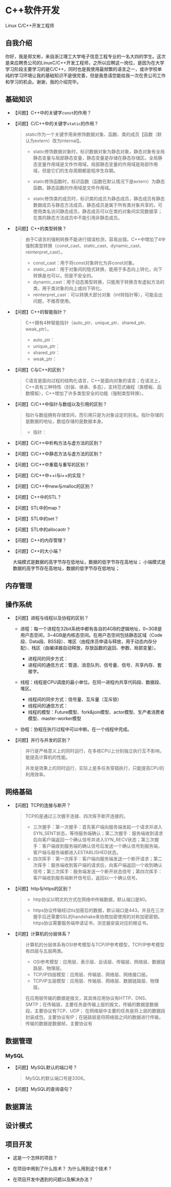 # C++软件开发

Linux C/C++开发工程师

## 自我介绍

你好，我是郑文彬，来自浙江理工大学电子信息工程专业的一名大四的学生。这次是来应聘贵公司的LinuxC/C++开发工程师，之所以应聘这一岗位，是因为在大学学习阶段主要学习的是C/C++，同时也是我使用最频繁的语言之一，或许学校单纯的学习环境让我的基础知识不是很完善，但是我恳请您能给我一次在贵公司工作和学习的机会。谢谢，我的介绍完毕。

## 基础知识

* 【问题】C++中的关键字`const`的作用？

  > 
  >
  >

* 【问题】C/C++中的关键字`static`的作用？

  > static作为一个关键字用来修饰数据对象、函数、类的成员【函数（默认为extern）改为internal】。
  >  
  > * static修饰数据对象时，标识数据对象为静态对象，静态对象有全局静态变量与局部静态变量，静态变量是存储在静态存储区。全局静态变量作用域是文件作用域，局部静态变量的作用域是局部作用域，但是它们的生存周期都是程序生存期。
  >  
  > * static修饰函数时，标识函数（函数在默认情况下是extern）为静态函数。静态函数的作用域是文件作用域。
  >
  > * static修饰类的成员时，标识类的成员为静态成员，静态成员有静态数据成员与静态方法成员，静态成员是属于所有类对象共享的，可使用类名访问静态成员，静态成员可以在类的对象间实现数据享；在类的静态方法成员中不能引用非静态成员。

* 【问题】C++的类型转换？

  > 由于C语言的强制转换不能进行错误检测，容易出错。C++中增加了4中强制类型转换（const_cast、static_cast、dynamic_cast、reinterpret_cast）。
  >
  > * const_cast：用于将const对象转化为非const对象。
  > * static_cast：用于对象间的隐式转换，能用于多态向上转化，向下转换是也可以，但是不安全的。
  > * dynamic_cast：用于动态类型转换，只能用于转换含有虚拟方法的类，用于类对象的向上或向下转化。
  > * reinterpret_cast：可以转换大部分对象（int转指针等），可能会出问题，不推荐使用。

* 【问题】C++的智能指针？

  > C++拥有4种智能指针（auto_ptr、unique_ptr、shared_ptr、weak_ptr）。
  >
  > * auto_ptr：
  > * unique_ptr：
  > * shared_ptr：
  > * weak_ptr：

* 【问题】C与C++的区别？

  > C语言是面向过程的结构化语言，C++是面向对象的语言；在语法上，C++具有三种特性（封装、继承、多态），支持范式编程（类模板、函数模板），C++增加了许多类型安全的功能（强制类型转换）。

* 【问题】C/C++中指针与数组以及引用的区别？

  > 指针与数组拥有存储空间，而引用只是为对象设定的别名。指针存储的是数据的地址，数组存储的是数据本身。
  >
  > * 指针：

* 【问题】C/C++中析构方法与虚方法的区别？

* 【问题】C/C++中静态方法与虚方法的区别？

* 【问题】C/C++中重载与重写的区别？

* 【问题】C/C++中++i与i++的实现？

* 【问题】C/C++中new与malloc的区别？

* 【问题】C++中的STL？

* 【问题】STL中的map？

* 【问题】STL中的set？

* 【问题】STL中的allocaotr？

* 【问题】C++的内存管理？


* 【问题】C++的大小端？

  大端模式是数据的高字节存在低地址，数据的低字节存在高地址；
  小端模式是数据的高字节存在高地址，数据的低字节存在低地址；
  

## 内存管理


## 操作系统

* 【问题】进程与线程以及协程的区别？

  * 进程：每一个进程在32bit系统中都有各自的4GB的逻辑地址，0~3GB是用户态空间，3~4GB是内核态空间。在用户态空间包括静态区域（Code段、Data段、BSS段）、堆区（由程序员申请与释放，用于动态内存分配）、栈区（由编译器自动释放，存放函数的返回、参数、局部变量）。

    * 进程间的同步方式：
    * 进程间的通信方式：管道、消息队列、信号量、信号、共享内存、套接字。

  * 线程：线程是CPU调度的最小单位。在同一进程内共享代码段、数据段、堆区。
    * 线程间的同步方式：信号量、互斥量（互斥锁）
    * 线程间的通信方式：
    * 线程的模型：Future模型、fork&join模型、actor模型、生产者消费者模型、master-worker模型

  * 协程：协程在执行过程中可以中断。在一个线程中完成。


* 【问题】并行与并发的区别？

  > 并行是严格意义上的同时运行，在多核CPU上分别独立执行互不影响，能提高计算机的性能。
  >
  > 并发是效果上的同时运行，实际上是多任务穿插执行，只能提高CPU的利用效率。

## 网络基础

* 【问题】TCP的连接与断开？

  > TCP的是通过三次握手连接、四次挥手断开连接的。
  > 
  > * 三次握手：第一次握手：首先客户端向服务端发起一个请求并进入SYN_SENT状态，等待服务端确认；第二次握手：服务端收到请求后向客户端返回一个确认信号并进入SYN_RECV状态；第三次握手：客户端收到服务端的确认信号后发送一个确认信号到服务端，客户端与服务端都进入ESTABLISHED状态。
  > * 四次挥手：第一次挥手：客户端向服务端发送一个断开请求；第二次挥手：服务端收到客户端的请求后，向客户端返回一个收到确认信号；第三次挥手：服务端发送一个断开状态信号；第四次挥手：客户端收到服务端断开信号后，返回以一个确认信号。

* 【问题】http与https的区别？

  > * http协议以明文的方式在网络中传输数据，默认端口是80。
  >
  > * https协议传输经过tls加密后的数据，默认端口是443。并且在三次握手后还需要SSL的handshake来协商加密使用的对称加密密钥。https协议需要服务端申请证书，浏览器安装对应的根证书。

* 【问题】计算机的分层体系？

  > 计算机的分层体系有OSI参考模型与TCP/IP参考模型，TCP/IP参考模型有四层与五层两类。
  >
  > * OSI参考模型：应用层、表示层、会话层、传输层、网络层、数据链路层、物理层。
  > * TCP/IP四层模型：应用层、传输层、网络层、网络接口层。
  > * TCP/IP五层模型：应用层、传输层、网络层、数据链路层、物理层。
  > 
  > 在应用层传输的数据是报文，其具体应用协议有HTTP、DNS、SMTP；在传输层，主要任务是传输上层的报文，传输的数据是数据段，主要协议有TCP、UDP；
  > 在网络层中主要的任务是将上层的数据段封装成包，主要协议有IP；在链路层是将网络层之间的数据进行传输，传输的数据是数据帧，主要协议有

## 数据管理

### MySQL

* 【问题】MySQL默认的端口号？

  > MySQL的默认端口号是3306。

* 【问题】MySQL的查询语句？

## 数据算法

## 设计模式

## 项目开发

* 这是一个怎样的项目？

* 在项目中用到了什么技术？ 为什么用到这个技术？

* 在项目开发中遇到的问题以及解决办法？
